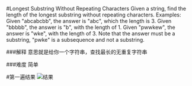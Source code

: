 #Longest Substring Without Repeating Characters
Given a string, find the length of the longest substring without repeating characters.
Examples:
Given "abcabcbb", the answer is "abc", which the length is 3.
Given "bbbbb", the answer is "b", with the length of 1.
Given "pwwkew", the answer is "wke", with the length of 3. 
Note that the answer must be a substring, "pwke" is a subsequence and not a substring.

###解释
意思就是给你一个字符串，查找最长的无重复字符串

###难度
简单

#第一遍结果
![结果](result.png)
